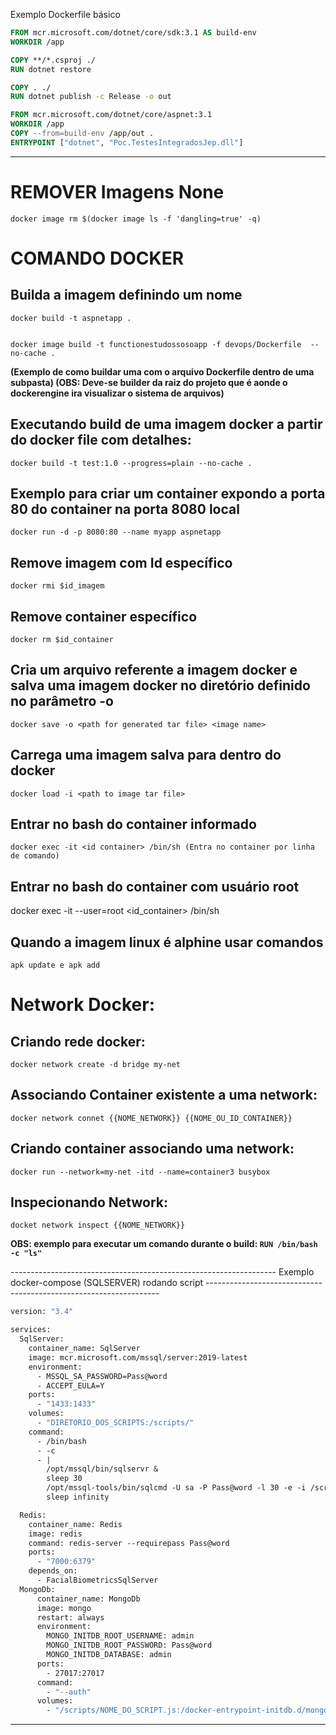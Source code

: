 Exemplo Dockerfile básico
```dockerfile
FROM mcr.microsoft.com/dotnet/core/sdk:3.1 AS build-env
WORKDIR /app

COPY **/*.csproj ./
RUN dotnet restore

COPY . ./
RUN dotnet publish -c Release -o out

FROM mcr.microsoft.com/dotnet/core/aspnet:3.1
WORKDIR /app
COPY --from=build-env /app/out .
ENTRYPOINT ["dotnet", "Poc.TestesIntegradosJep.dll"]
```

----------------------------------------------------------------------------------------------------------------------------

# REMOVER Imagens None
    docker image rm $(docker image ls -f 'dangling=true' -q)


# COMANDO DOCKER

## Builda a imagem definindo um nome
    docker build -t aspnetapp .


    docker image build -t functionestudossosoapp -f devops/Dockerfile  --no-cache . 
**(Exemplo de como buildar uma com o arquivo Dockerfile dentro de uma subpasta)
(OBS: Deve-se builder da raiz do projeto que é aonde o dockerengine ira visualizar o sistema de arquivos)**

## Executando build de uma imagem docker a partir do docker file com detalhes:
    docker build -t test:1.0 --progress=plain --no-cache .


## Exemplo para criar um container expondo a porta 80 do container na porta 8080 local
    docker run -d -p 8080:80 --name myapp aspnetapp

## Remove imagem com Id específico
    docker rmi $id_imagem 

## Remove container específico
    docker rm $id_container

## Cria um arquivo referente a imagem docker e salva uma imagem docker no diretório definido no parâmetro -o 
    docker save -o <path for generated tar file> <image name>

## Carrega uma imagem salva para dentro do docker
    docker load -i <path to image tar file>

## Entrar no bash do container informado
    docker exec -it <id container> /bin/sh (Entra no container por linha de comando)

## Entrar no bash do container com usuário root
docker exec -it --user=root <id_container> /bin/sh

## Quando a imagem linux é alphine usar comandos
    apk update e apk add

# Network Docker:

## Criando rede docker:
    docker network create -d bridge my-net 

## Associando Container existente a uma network:
    docker network connet {{NOME_NETWORK}} {{NOME_OU_ID_CONTAINER}}
    
## Criando container associando uma network:
    docker run --network=my-net -itd --name=container3 busybox
    
## Inspecionando Network:
    docket network inspect {{NOME_NETWORK}}

**OBS: exemplo para executar um comando durante o build: `RUN /bin/bash -c "ls"`**


------------------------------------------------------------------ Exemplo docker-compose (SQLSERVER) rodando script ------------------------------------------------------------------
```dockerfile
version: "3.4"

services:
  SqlServer:
    container_name: SqlServer
    image: mcr.microsoft.com/mssql/server:2019-latest
    environment:
      - MSSQL_SA_PASSWORD=Pass@word
      - ACCEPT_EULA=Y
    ports:
      - "1433:1433"
    volumes:
      - "DIRETORIO_DOS_SCRIPTS:/scripts/"
    command:
      - /bin/bash
      - -c
      - |
        /opt/mssql/bin/sqlservr &
        sleep 30
        /opt/mssql-tools/bin/sqlcmd -U sa -P Pass@word -l 30 -e -i /scripts/NOME_DO_SCRIPT.sql
        sleep infinity

  Redis:
    container_name: Redis
    image: redis
    command: redis-server --requirepass Pass@word
    ports:
      - "7000:6379"
    depends_on:
      - FacialBiometricsSqlServer
  MongoDb:
      container_name: MongoDb
      image: mongo
      restart: always
      environment:
        MONGO_INITDB_ROOT_USERNAME: admin
        MONGO_INITDB_ROOT_PASSWORD: Pass@word
        MONGO_INITDB_DATABASE: admin
      ports:
        - 27017:27017
      command:
        - "--auth"
      volumes:
        - "/scripts/NOME_DO_SCRIPT.js:/docker-entrypoint-initdb.d/mongo-init.js:ro"
```
-------------------------------------------------------------------------------------------------------------------------------------------------------------------------------------